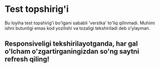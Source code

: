# Test topshirig'i

Bu loyiha test topshirig'i bo'lgani sababli 'verstka' to'liq qilinmadi. Muhimi ishni butunligi emas kod yozilishi va tozaligi tekshiriladi deb o'ylayman.

## Responsiveligi tekshirilayotganda, har gal o'lcham o'zgartirganingizdan so'ng saytni refresh qiling!